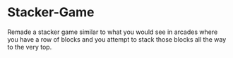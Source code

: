 # Stacker-Game
Remade a stacker game similar to what you would see in arcades where you have a row of blocks and you attempt to stack those blocks all the way to the very top.
